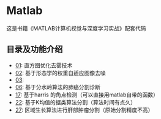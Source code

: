 # Matlab
这是书籍《MATLAB计算机视觉与深度学习实战》配套代码
## 目录及功能介绍

* [01](): 直方图优化去雾技术
* [02](): 基于形态学的权重自适应图像去噪
* [03](): 
* [06](): 基于分水岭算法的肺癌分割诊断
* [17](): 基于harris 的角点检测（可以直接用matlab自带的函数）
* [22](): 基于K均值的据类算法分割（算法时间有点久）
* [27](): 区域生长算法进行肝部肿瘤分割（原始分割精度不高）
